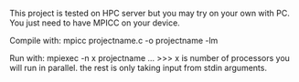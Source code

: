 This project is tested on HPC server but you may try on your own with PC.
You just need to have MPICC on your device.

Compile with:
mpicc projectname.c -o projectname -lm

Run with:
mpiexec -n x projectname ...  >>> x is number of processors you will run in parallel. the rest is only taking input from stdin arguments.
